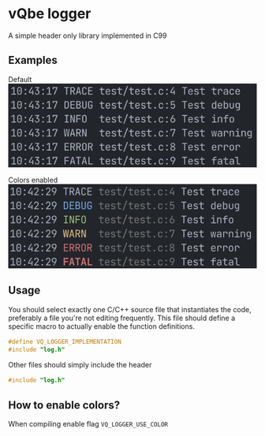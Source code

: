# vQbe logger
A simple header only library implemented in C99

## Examples
Default
![Example image](./examples/example.png)

Colors enabled
![Example colored image](./examples/colored_example.png)

## Usage
You should select exactly one C/C++ source file that instantiates the code, preferably a file you're not editing frequently. This file should define a specific macro to actually enable the function definitions.

```c
#define VQ_LOGGER_IMPLEMENTATION
#include "log.h"
```

Other files should simply include the header
```c
#include "log.h"
```

## How to enable colors?
When compiling enable flag ``VQ_LOGGER_USE_COLOR``